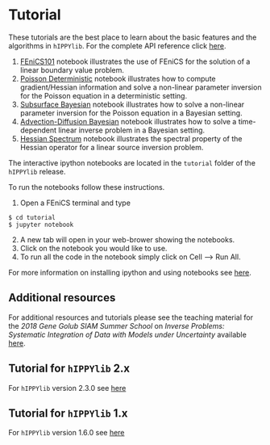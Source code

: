 # Tutorial

These tutorials are the best place to learn about the basic features and the algorithms in `hIPPYlib`.
For the complete API reference click [here](http://hippylib.readthedocs.io/en/latest/index.html).

1. [FEniCS101](tutorials/1_FEniCS101.md) notebook illustrates the use of FEniCS for the solution of a linear boundary value problem.
2. [Poisson Deterministic](tutorials/2_PoissonDeterministic.md) notebook illustrates how to compute gradient/Hessian information and solve a non-linear parameter inversion for the Poisson equation in a deterministic setting.
3. [Subsurface Bayesian](tutorials/3_SubsurfaceBayesian.md) notebook illustrates how to solve a non-linear parameter inversion for the Poisson equation in a Bayesian setting.
4. [Advection-Diffusion Bayesian](tutorials/4_AdvectionDiffusionBayesian.md) notebook illustrates how to solve a time-dependent linear inverse problem in a Bayesian setting.
5. [Hessian Spectrum](tutorials/5_HessianSpectrum.md) notebook illustrates the spectral property of the Hessian operator for a linear source inversion problem.

The interactive ipython notebooks are located in the `tutorial` folder of the `hIPPYlib` release.

To run the notebooks follow these instructions.

1. Open a FEniCS terminal and type

```ssh
$ cd tutorial
$ jupyter notebook
```

2. A new tab will open in your web-brower showing the notebooks.
3. Click on the notebook you would like to use.
4. To run all the code in the notebook simply click on Cell --> Run All.

For more information on installing ipython and using notebooks see <a href="https://jupyter.readthedocs.io/en/latest/content-quickstart.html" target="_blank">here</a>.

## Additional resources

For additional resources and tutorials please see the teaching material for the
*2018 Gene Golub SIAM Summer School* on *Inverse Problems: Systematic Integration of Data with Models under Uncertainty* available [here](https://g2s3-2018.github.io/labs).

## Tutorial for `hIPPYlib` 2.x

For `hIPPYlib` version 2.3.0 see [here](tutorial_v2.3.0.md)

## Tutorial for `hIPPYlib` 1.x

For `hIPPYlib` version 1.6.0 see [here](tutorial_v1.6.0.md)
